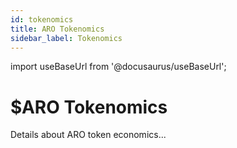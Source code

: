 ```yaml
---
id: tokenomics
title: ARO Tokenomics
sidebar_label: Tokenomics
---
```

import useBaseUrl from '@docusaurus/useBaseUrl';

# $ARO Tokenomics
Details about ARO token economics...
